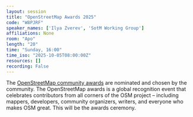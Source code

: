 ```yaml
---
layout: session
title: "OpenStreetMap Awards 2025"
code: "W8PJRF"
speaker_names: ['Ilya Zverev', 'SotM Working Group']
affiliations: None
room: "Apo"
length: "20"
time: "Sunday, 16:00"
time_iso: "2025-10-05T08:00:00Z"
resources: []
recording: False
---
```


The [OpenStreetMap community awards](https://blog.openstreetmap.org/2025/06/07/call-for-nominees-openstreetmap-awards-2025-in-manila/) are nominated and chosen by the community. The OpenStreetMap awards is a global recognition event that celebrates contributors from all corners of the OSM project – including mappers, developers, community organizers, writers, and everyone who makes OSM great. This will be the awards ceremony.

